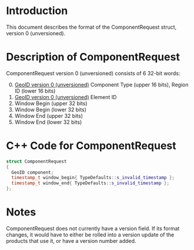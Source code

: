 # Introduction

This document describes the format of the ComponentRequest struct, version 0 (unversioned).

# Description of ComponentRequest

ComponentRequest version 0 (unversioned) consists of 6 32-bit words:

0. [GeoID version 0 (unversioned)](GeoIDV0.md) Component Type (upper 16 bits), Region ID (lower 16 bits)
1. [GeoID version 0 (unversioned)](GeoIDV0.md) Element ID
2. Window Begin (upper 32 bits)
3. Window Begin (lower 32 bits)
4. Window End (upper 32 bits)
5. Window End (lower 32 bits)

# C++ Code for ComponentRequest

```CPP
struct ComponentRequest
{
  GeoID component;
  timestamp_t window_begin{ TypeDefaults::s_invalid_timestamp };
  timestamp_t window_end{ TypeDefaults::s_invalid_timestamp };
};
```

# Notes

ComponentRequest does not currently have a version field. If its format changes, it would have to either be rolled into a version update of the products that use it, or have a version number added.
